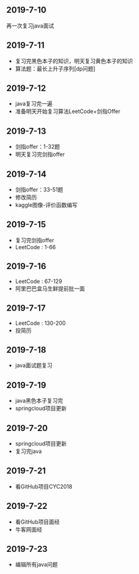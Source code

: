 ## 2019-7-10
再一次复习java面试

## 2019-7-11
- 复习完黑色本子的知识，明天复习黄色本子的知识
- 算法题：最长上升子序列[dp问题]

## 2019-7-12
- java复习完一遍
- 准备明天开始复习算法LeetCode+剑指Offer
   
## 2019-7-13
- 剑指offer：1-32题
- 明天复习完剑指offer

## 2019-7-14
- 剑指offer：33-51题
- 修改简历
- kaggle图像-评价函数编写

## 2019-7-15
- 复习完剑指offer
- LeetCode : 1-66

## 2019-7-16
- LeetCode : 67-129
- 阿里巴巴盒马生鲜提前批一面

## 2019-7-17
- LeetCode : 130-200
- 投简历

## 2019-7-18
- java面试题复习

## 2019-7-19
- java黑色本子复习完
- springcloud项目更新

## 2019-7-20
- springcloud项目更新
- 复习完java

## 2019-7-21
- 看GitHub项目CYC2018

## 2019-7-22
- 看GitHub项目面经
- 牛客网面经

## 2019-7-23
- 编辑所有java问题